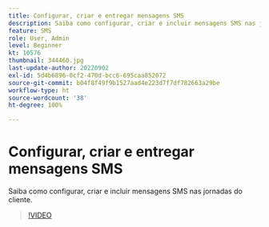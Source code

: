 ```yaml
---
title: Configurar, criar e entregar mensagens SMS
description: Saiba como configurar, criar e incluir mensagens SMS nas jornadas do cliente.
feature: SMS
role: User, Admin
level: Beginner
kt: 10576
thumbnail: 344460.jpg
last-update-author: 20220902
exl-id: 5d4b6896-0cf2-470d-bcc6-695caa852072
source-git-commit: b04f8f49f9b1527aad4e223d7f7df782663a29be
workflow-type: ht
source-wordcount: '38'
ht-degree: 100%

---
```


# Configurar, criar e entregar mensagens SMS

Saiba como configurar, criar e incluir mensagens SMS nas jornadas do cliente.

>[!VIDEO](https://video.tv.adobe.com/v/344460?quality=12&learn=on)
